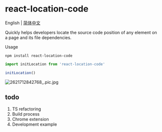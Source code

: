 # react-location-code

English | [简体中文](./README_CN.md)

Quickly helps developers locate the source code position of any element on a page and its file dependencies.

Usage

```shell
npm install react-location-code
```

```javascript
import initLocation from 'react-location-code'

initLocation()
```

![2621712842768_.pic.jpg](https://p9-juejin.byteimg.com/tos-cn-i-k3u1fbpfcp/89a7ce4fd0204c59857224a4c470ed3a~tplv-k3u1fbpfcp-jj-mark:3024:0:0:0:q75.awebp#?w=1220&h=816&s=72476&e=png&b=f3f3f3)


## todo

1. TS refactoring
2. Build process
3. Chrome extension
4. Development example
